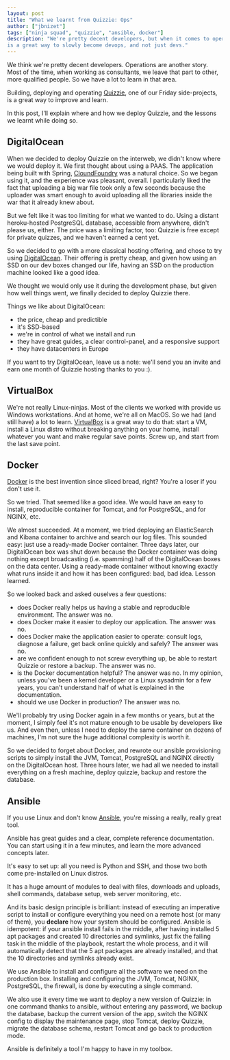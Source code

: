 ```yaml
---
layout: post
title: "What we learnt from Quizzie: Ops"
author: ["jbnizet"]
tags: ["ninja squad", "quizzie", "ansible, docker"]
description: "We're pretty decent developers, but when it comes to operations, that's another story. Building and operating Quizzie 
is a great way to slowly become devops, and not just devs."
---
```


We think we're pretty decent developers. Operations are another story. Most of the time, when working as
consultants, we leave that part to other, more qualified people. So we have a lot to learn in that area.

Building, deploying and operating [Quizzie](https://quizzie.io), one of our Friday side-projects, is a great
way to improve and learn.

In this post, I'll explain where and how we deploy Quizzie, and the lessons we learnt while doing so.

## DigitalOcean

When we decided to deploy Quizzie on the interweb, we didn't know where we would deploy it. We first thought about using 
a PAAS. The application being built with Spring, [CloundFoundry](http://www.cloudfoundry.org/index.html) was a natural choice. 
So we began using it, and the experience was pleasant, overall. I particularly liked the fact that uploading a big war file took only a few seconds because the uploader was smart enough to avoid uploading all the libraries inside the war that it already knew about. 

But we felt like it was too limiting for what we wanted to do. Using a distant heroku-hosted PostgreSQL database, 
accessible from anywhere, didn't please us, either. The price was a limiting factor, too: Quizzie is free except for private quizzes, and we haven't earned a cent yet.

So we decided to go with a more classical hosting offering, and chose to try using [DigitalOcean](https://www.digitalocean.com/). Their offering is pretty cheap, and given how using an SSD on our dev boxes changed our life, having an SSD on the production machine looked like a good idea.

We thought we would only use it during the development phase, but given how well things went, we finally decided to deploy Quizzie
there. 

Things we like about DigitalOcean:

 - the price, cheap and predictible
 - it's SSD-based
 - we're in control of what we install and run
 - they have great guides, a clear control-panel, and a responsive support
 - they have datacenters in Europe

If you want to try DigitalOcean, leave us a note: we'll send you an invite and earn one month of Quizzie hosting thanks
to you :).

## VirtualBox

We're not really Linux-ninjas. Most of the clients we worked with provide us Windows workstations. And at home, we're all on MacOS.
So we had (and still have) a lot to learn. [VirtualBox](https://www.virtualbox.org/) is a great way to do that: start a VM, install a Linux distro without breaking
anything on your home, install whatever you want and make regular save points. Screw up, and start from the last save point.

## Docker

[Docker](https://www.docker.com) is the best invention since sliced bread, right? You're a loser if you don't use it. 

So we tried. That seemed like a good idea. We would have an easy to install, reproducible container for Tomcat, and for PostgreSQL, and for NGINX, etc. 

We almost succeeded. At a moment, we tried deploying an ElasticSearch and Kibana container to archive and search our log files. This sounded easy: just use a ready-made Docker container. Three days later, our DigitalOcean box was shut down because the Docker container was doing nothing except broadcasting (i.e. spamming) half of the DigitalOcean boxes on the data center. Using a ready-made container without knowing exactly what runs inside it and how it has been configured: bad, bad idea. Lesson learned.

So we looked back and asked ouselves a few questions:

 - does Docker really helps us having a stable and reproducible environment. The answer was no. 
 - does Docker make it easier to deploy our application. The answer was no.
 - does Docker make the application easier to operate: consult logs, diagnose a failure, get back online quickly and safely? The answer was no.
 - are we confident enough to not screw everything up, be able to restart Quizzie or restore a backup. The answer was no.
 - is the Docker documentation helpful? The answer was no. In my opinion, unless you've been a kernel developer or a Linux sysadmin
 for a few years, you can't understand half of what is explained in the documentation.
 - should we use Docker in production? The answer was no.

We'll probably try using Docker again in a few months or years, but at the moment, I simply feel it's not mature enough to be usable by
developers like us. And even then, unless I need to deploy the same container on dozens of machines, I'm not sure the huge additional 
complexity is worth it.

So we decided to forget about Docker, and rewrote our ansible provisioning scripts to simply install the JVM, Tomcat, PostgreSQL and NGINX directly on the DigitalOcean host. Three hours later, we had all we needed to
install everything on a fresh machine, deploy quizzie, backup and restore the database.

## Ansible

If you use Linux and don't know [Ansible](http://www.ansible.com), you're missing a really, really great tool. 

Ansible has great guides and a clear, complete reference documentation. You can start using it in a few minutes, and learn the more
advanced concepts later.

It's easy to set up: all you need is Python and SSH, and those two both come pre-installed on Linux distros. 

It has a huge amount of modules to deal with files, downloads and uploads, shell commands, database setup, web server
monitoring, etc. 

And its basic design principle is brilliant: instead of executing an imperative script to install or configure everything you need on a remote host (or many of them), you **declare** how your system should be configured. Ansible is idempotent: if your ansible install fails in the middle, after having installed 5 apt packages and created 10 directories and symlinks, just fix the failing task in the middle of the playbook, restart the whole process, and it will automatically detect that the 5 apt packages are already installed, and that the 10 directories and symlinks already exist. 

We use Ansible to install and configure all the software we need on the production box. Installing and configuring the JVM, Tomcat, NGINX, PostgreSQL, the firewall, is done by executing a single command.

We also use it every time we want to deploy a new version of Quizzie: in one command thanks to ansible, without entering any password, we backup the database, backup the current version of the app, switch the NGINX config to display the maintenance page, stop Tomcat, deploy Quizzie, migrate the database schema, restart Tomcat and go back to production mode.

Ansible is definitely a tool I'm happy to have in my toolbox.
